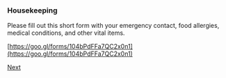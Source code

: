 ### Housekeeping

Please fill out this short form with your emergency contact, food allergies, medical conditions, and other vital items.

[https://goo.gl/forms/104bPdFFa7QC2x0n1](https://goo.gl/forms/104bPdFFa7QC2x0n1)

[Next](./03-catalog)
